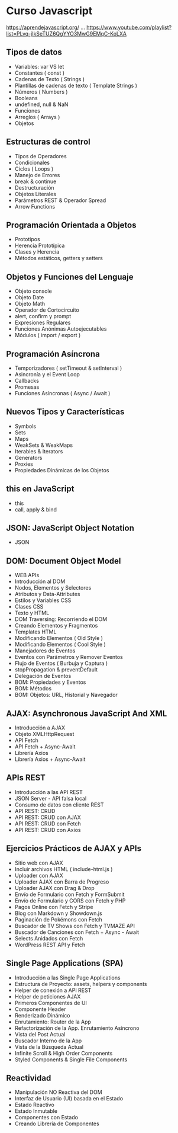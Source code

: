 # Curso Javascript

https://aprendejavascript.org/ ...
https://www.youtube.com/playlist?list=PLvq-jIkSeTUZ6QgYYO3MwG9EMqC-KoLXA

## Tipos de datos

- Variables: var VS let
- Constantes ( const )
- Cadenas de Texto ( Strings )
- Plantillas de cadenas de texto ( Template Strings )
- Números ( Numbers )
- Booleans
- undefined, null & NaN
- Funciones
- Arreglos ( Arrays )
- Objetos

## Estructuras de control

- Tipos de Operadores
- Condicionales
- Ciclos ( Loops )
- Manejo de Errores
- break & continue
- Destructuración
- Objetos Literales
- Parámetros REST & Operador Spread
- Arrow Functions

## Programación Orientada a Objetos

- Prototipos
- Herencia Prototípica
- Clases y Herencia
- Métodos estáticos, getters y setters

## Objetos y Funciones del Lenguaje

- Objeto console
- Objeto Date
- Objeto Math
- Operador de Cortocircuito
- alert, confirm y prompt
- Expresiones Regulares
- Funciones Anónimas Autoejecutables
- Módulos ( import / export )

## Programación Asíncrona

- Temporizadores ( setTimeout & setInterval )
- Asincronía y el Event Loop
- Callbacks
- Promesas
- Funciones Asíncronas ( Async / Await )

## Nuevos Tipos y Características

- Symbols
- Sets
- Maps
- WeakSets & WeakMaps
- Iterables & Iterators
- Generators
- Proxies
- Propiedades Dinámicas de los Objetos

## this en JavaScript

- this
- call, apply & bind

## JSON: JavaScript Object Notation

- JSON

## DOM: Document Object Model

- WEB APIs
- Introducción al DOM
- Nodos, Elementos y Selectores
- Atributos y Data-Attributes
- Estilos y Variables CSS
- Clases CSS
- Texto y HTML
- DOM Traversing: Recorriendo el DOM
- Creando Elementos y Fragmentos
- Templates HTML
- Modificando Elementos ( Old Style )
- Modificando Elementos ( Cool Style )
- Manejadores de Eventos
- Eventos con Parámetros y Remover Eventos
- Flujo de Eventos ( Burbuja y Captura )
- stopPropagation & preventDefault
- Delegación de Eventos
- BOM: Propiedades y Eventos
- BOM: Métodos
- BOM: Objetos: URL, Historial y Navegador

## AJAX: Asynchronous JavaScript And XML

- Introducción a AJAX
- Objeto XMLHttpRequest
- API Fetch
- API Fetch + Async-Await
- Librería Axios
- Librería Axios + Async-Await

## APIs REST

- Introducción a las API REST
- JSON Server - API falsa local
- Consumo de datos con cliente REST
- API REST: CRUD
- API REST: CRUD con AJAX
- API REST: CRUD con Fetch
- API REST: CRUD con Axios

## Ejercicios Prácticos de AJAX y APIs

- Sitio web con AJAX
- Incluir archivos HTML ( include-html.js )
- Uploader con AJAX
- Uploader AJAX con Barra de Progreso
- Uploader AJAX con Drag & Drop
- Envío de Formulario con Fetch y FormSubmit
- Envío de Formulario y CORS con Fetch y PHP
- Pagos Online con Fetch y Stripe
- Blog con Markdown y Showdown.js
- Paginación de Pokémons con Fetch
- Buscador de TV Shows con Fetch y TVMAZE API
- Buscador de Canciones con Fetch + Async - Await
- Selects Anidados con Fetch
- WordPress REST API y Fetch

## Single Page Applications (SPA)

- Introducción a las Single Page Applications
- Estructura de Proyecto: assets, helpers y components
- Helper de conexión a API REST
- Helper de peticiones AJAX
- Primeros Componentes de UI
- Componente Header
- Renderizado Dinámico
- Enrutamiento: Router de la App
- Refactorización de la App. Enrutamiento Asíncrono
- Vista del Post Actual
- Buscador Interno de la App
- Vista de la Búsqueda Actual
- Infinite Scroll & High Order Components
- Styled Components & Single File Components

## Reactividad

- Manipulación NO Reactiva del DOM
- Interfaz de Usuario (UI) basada en el Estado
- Estado Reactivo
- Estado Inmutable
- Componentes con Estado
- Creando Librería de Componentes
